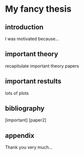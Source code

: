# My fancy thesis

## introduction
I was motivated because...

## important theory
recapitulate important theory papers

## important restults
lots of plots

## bibliography
[important]
[paper2]

## appendix

Thank you very much...
